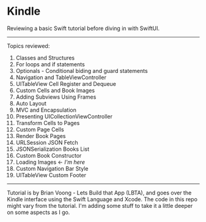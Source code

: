 # Kindle
Reviewing a basic Swift tutorial before diving in with SwiftUI.

--- 

Topics reviewed: 

1. Classes and Structures
2. For loops and if statements
3. Optionals - Conditional biding and guard statements
4. Navigation and TableViewController
5. UITableView Cell Register and Dequeue
6. Custom Cells and Book Images
7. Adding Subviews Using Frames
8. Auto Layout
9. MVC and Encapsulation
10. Presenting UICollectionViewController 
11. Transform Cells to Pages
12. Custom Page Cells
13. Render Book Pages
14. URLSession JSON Fetch
15. JSONSerialization Books List
16. Custom Book Constructor
17. Loading Images <- *I'm here*
18. Custom Navigation Bar Style
19. UITableView Custom Footer

-----
Tutorial is by Brian Voong - Lets Build that App (LBTA), and goes over the Kindle interface using the Swift Language and Xcode.
The code in this repo might vary from the tutorial. I'm adding some stuff to take it a little deeper on some aspects as I go.
